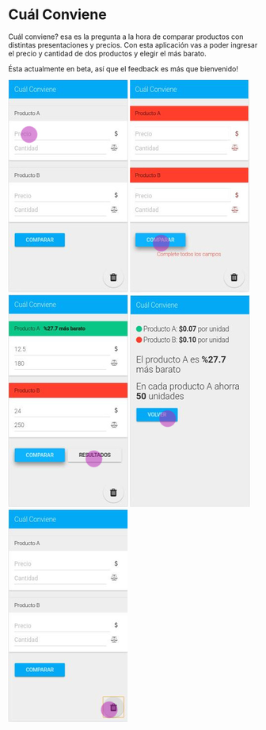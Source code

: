 # Cuál Conviene

Cuál conviene? esa es la pregunta a la hora de comparar productos con distintas presentaciones y precios.
Con esta aplicación vas a poder ingresar el precio y cantidad de dos productos y elegir el más barato.

Ésta actualmente en beta, así que el feedback es más que bienvenido!

![Init Screen](https://github.com/ceciliaschiebel/cual-conviene/blob/master/screenshots/tap_cc_1.jpeg)
![Error empty input](https://github.com/ceciliaschiebel/cual-conviene/blob/master/screenshots/tap_cc_2.jpeg)
![Price comparition](https://github.com/ceciliaschiebel/cual-conviene/blob/master/screenshots/tap_cc_3.jpeg)
![Show results](https://github.com/ceciliaschiebel/cual-conviene/blob/master/screenshots/tap_cc_4.jpeg)
![Clear form](https://github.com/ceciliaschiebel/cual-conviene/blob/master/screenshots/tap_cc_5.jpeg)
